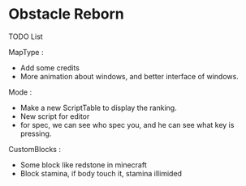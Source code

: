 # Obstacle Reborn

TODO List

MapType :
- Add some credits
- More animation about windows, and better interface of windows.

Mode :
- Make a new ScriptTable to display the ranking.
- New script for editor
- for spec, we can see who spec you, and he can see what key is pressing.

CustomBlocks :
- Some block like redstone in minecraft
- Block stamina, if body touch it, stamina illimided
